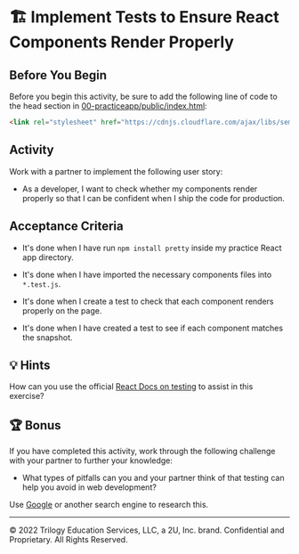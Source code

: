 # 🏗️ Implement Tests to Ensure React Components Render Properly

## Before You Begin

Before you begin this activity, be sure to add the following line of code to the head section in [00-practiceapp/public/index.html](../00-practice-app/public/index.html):

```html
<link rel="stylesheet" href="https://cdnjs.cloudflare.com/ajax/libs/semantic-ui/2.4.1/semantic.min.css" />
```

## Activity

Work with a partner to implement the following user story:

* As a developer, I want to check whether my components render properly so that I can be confident when I ship the code for production.

## Acceptance Criteria

* It's done when I have run `npm install pretty` inside my practice React app directory.

* It's done when I have imported the necessary components files into `*.test.js`.

* It's done when I create a test to check that each component renders properly on the page.

* It's done when I have created a test to see if each component matches the snapshot.

## 💡 Hints

How can you use the official [React Docs on testing](https://reactjs.org/docs/testing-recipes.html#snapshot-testing) to assist in this exercise?

## 🏆 Bonus

If you have completed this activity, work through the following challenge with your partner to further your knowledge:

* What types of pitfalls can you and your partner think of that testing can help you avoid in web development?

Use [Google](https://www.google.com) or another search engine to research this.

---
© 2022 Trilogy Education Services, LLC, a 2U, Inc. brand. Confidential and Proprietary. All Rights Reserved.
